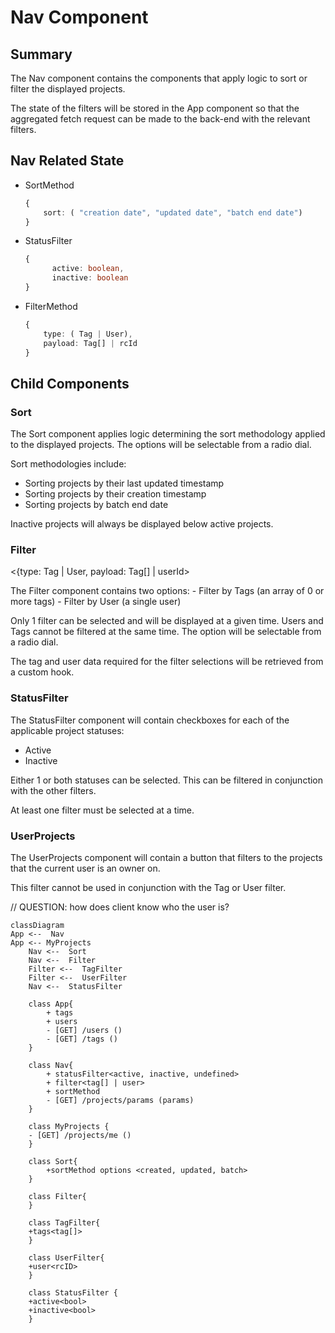 # Nav Component

## Summary 

The Nav component contains the components that apply logic to sort or filter the displayed projects.

The state of the filters will be stored in the App component so that the aggregated fetch request can be made to the back-end with the relevant filters.

## Nav Related State 

- SortMethod
  ```typescript
  {
      sort: ( "creation date", "updated date", "batch end date")
  }
  ```
- StatusFilter
  ```typescript
  {
        active: boolean,
        inactive: boolean
  }
  ```
- FilterMethod
    ```typescript
    {
        type: ( Tag | User),
        payload: Tag[] | rcId
    }
    ```


## Child Components

### Sort 
The Sort component applies logic determining the sort methodology applied to the displayed projects. The options will be selectable from a radio dial.

Sort methodologies include:
- Sorting projects by their last updated timestamp 
- Sorting projects by their creation timestamp 
- Sorting projects by batch end date

Inactive projects will always be displayed below active projects.

### Filter 
<{type: Tag | User, payload: Tag[] | userId>

The Filter component contains two options:
    - Filter by Tags (an array of 0 or more tags)
    - Filter by User (a single user)

Only 1 filter can be selected and will be displayed at a given time. Users and Tags cannot be filtered at the same time. The option will be selectable from a radio dial.

The tag and user data required for the filter selections will be retrieved from a custom hook.

### StatusFilter

The StatusFilter component will contain checkboxes for each of the applicable project statuses:
- Active
- Inactive

Either 1 or both statuses can be selected. This can be filtered in conjunction with the other filters.

At least one filter must be selected at a time.

### UserProjects

The UserProjects component will contain a button that filters to the projects that the current user is an owner on.

This filter cannot be used in conjunction with the Tag or User filter.

// QUESTION: how does client know who the user is?

```mermaid
classDiagram
App <--  Nav
App <-- MyProjects
    Nav <--  Sort
    Nav <--  Filter
    Filter <--  TagFilter
    Filter <--  UserFilter
    Nav <--  StatusFilter

    class App{
        + tags
        + users
        - [GET] /users ()
        - [GET] /tags ()
    }

    class Nav{
        + statusFilter<active, inactive, undefined>
        + filter<tag[] | user>
        + sortMethod
        - [GET] /projects/params (params)
    }

    class MyProjects {
    - [GET] /projects/me ()
    }

    class Sort{
        +sortMethod options <created, updated, batch>
    }

    class Filter{
    }

    class TagFilter{
    +tags<tag[]>
    }

    class UserFilter{
    +user<rcID>
    }

    class StatusFilter {
    +active<bool>
    +inactive<bool>
    }
```